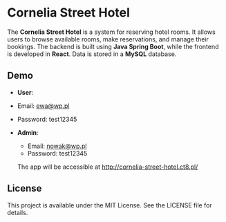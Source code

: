 # Cornelia Street Hotel

The **Cornelia Street Hotel** is a system for reserving hotel rooms. It allows users to browse available rooms, make reservations, and manage their bookings. The backend is built using **Java Spring Boot**, while the frontend is developed in **React**. Data is stored in a **MySQL** database.


## Demo

  - **User**:
  - Email: ewa@wp.pl
  - Password: test12345

- **Admin**:
  - Email: nowak@wp.pl
  - Password: test12345

  The app will be accessible at http://cornelia-street-hotel.ct8.pl/
  


## License

This project is available under the MIT License. See the LICENSE file for details.

